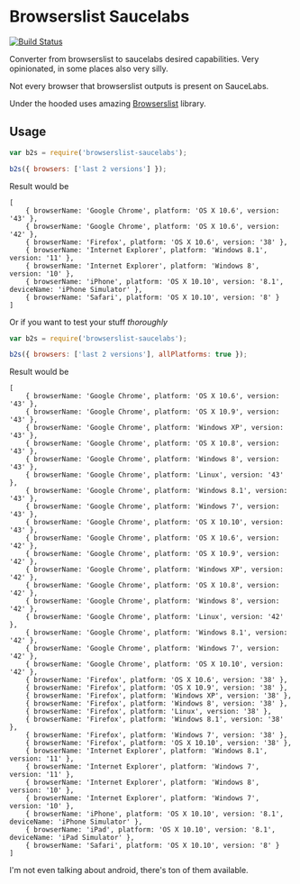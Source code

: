 Browserslist Saucelabs
======================

[![Build Status](https://travis-ci.org/vxsx/browserslist-saucelabs.svg?branch=master)](https://travis-ci.org/vxsx/browserslist-saucelabs)

Converter from browserslist to saucelabs desired capabilities.
Very opinionated, in some places also very silly.

Not every browser that browserslist outputs is present on SauceLabs.

Under the hooded uses amazing [Browserslist](https://github.com/ai/browserslist) library.

## Usage

```js
var b2s = require('browserslist-saucelabs');

b2s({ browsers: ['last 2 versions'] });
```

Result would be

```
[
    { browserName: 'Google Chrome', platform: 'OS X 10.6', version: '43' },
    { browserName: 'Google Chrome', platform: 'OS X 10.6', version: '42' },
    { browserName: 'Firefox', platform: 'OS X 10.6', version: '38' },
    { browserName: 'Internet Explorer', platform: 'Windows 8.1', version: '11' },
    { browserName: 'Internet Explorer', platform: 'Windows 8', version: '10' },
    { browserName: 'iPhone', platform: 'OS X 10.10', version: '8.1', deviceName: 'iPhone Simulator' },
    { browserName: 'Safari', platform: 'OS X 10.10', version: '8' }
]
```

Or if you want to test your stuff _thoroughly_

```js
var b2s = require('browserslist-saucelabs');

b2s({ browsers: ['last 2 versions'], allPlatforms: true });
```

Result would be

```
[
    { browserName: 'Google Chrome', platform: 'OS X 10.6', version: '43' },
    { browserName: 'Google Chrome', platform: 'OS X 10.9', version: '43' },
    { browserName: 'Google Chrome', platform: 'Windows XP', version: '43' },
    { browserName: 'Google Chrome', platform: 'OS X 10.8', version: '43' },
    { browserName: 'Google Chrome', platform: 'Windows 8', version: '43' },
    { browserName: 'Google Chrome', platform: 'Linux', version: '43' },
    { browserName: 'Google Chrome', platform: 'Windows 8.1', version: '43' },
    { browserName: 'Google Chrome', platform: 'Windows 7', version: '43' },
    { browserName: 'Google Chrome', platform: 'OS X 10.10', version: '43' },
    { browserName: 'Google Chrome', platform: 'OS X 10.6', version: '42' },
    { browserName: 'Google Chrome', platform: 'OS X 10.9', version: '42' },
    { browserName: 'Google Chrome', platform: 'Windows XP', version: '42' },
    { browserName: 'Google Chrome', platform: 'OS X 10.8', version: '42' },
    { browserName: 'Google Chrome', platform: 'Windows 8', version: '42' },
    { browserName: 'Google Chrome', platform: 'Linux', version: '42' },
    { browserName: 'Google Chrome', platform: 'Windows 8.1', version: '42' },
    { browserName: 'Google Chrome', platform: 'Windows 7', version: '42' },
    { browserName: 'Google Chrome', platform: 'OS X 10.10', version: '42' },
    { browserName: 'Firefox', platform: 'OS X 10.6', version: '38' },
    { browserName: 'Firefox', platform: 'OS X 10.9', version: '38' },
    { browserName: 'Firefox', platform: 'Windows XP', version: '38' },
    { browserName: 'Firefox', platform: 'Windows 8', version: '38' },
    { browserName: 'Firefox', platform: 'Linux', version: '38' },
    { browserName: 'Firefox', platform: 'Windows 8.1', version: '38' },
    { browserName: 'Firefox', platform: 'Windows 7', version: '38' },
    { browserName: 'Firefox', platform: 'OS X 10.10', version: '38' },
    { browserName: 'Internet Explorer', platform: 'Windows 8.1', version: '11' },
    { browserName: 'Internet Explorer', platform: 'Windows 7', version: '11' },
    { browserName: 'Internet Explorer', platform: 'Windows 8', version: '10' },
    { browserName: 'Internet Explorer', platform: 'Windows 7', version: '10' },
    { browserName: 'iPhone', platform: 'OS X 10.10', version: '8.1', deviceName: 'iPhone Simulator' },
    { browserName: 'iPad', platform: 'OS X 10.10', version: '8.1', deviceName: 'iPad Simulator' },
    { browserName: 'Safari', platform: 'OS X 10.10', version: '8' }
]
```

I'm not even talking about android, there's ton of them available.
